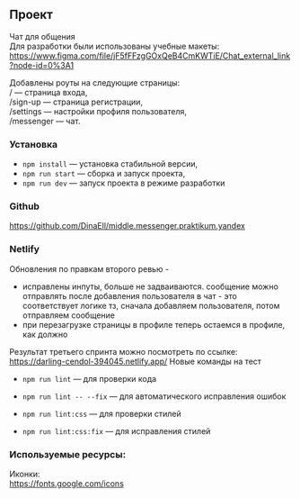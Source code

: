 ## Проект
Чат для общения  
Для разработки были использованы учебные макеты:
https://www.figma.com/file/jF5fFFzgGOxQeB4CmKWTiE/Chat_external_link?node-id=0%3A1

Добавлены роуты на следующие страницы:  
/ — страница входа,  
/sign-up — страница регистрации,  
/settings — настройки профиля пользователя,  
/messenger — чат.

### Установка

- `npm install` — установка стабильной версии,
- `npm run start` — сборка и запуск проекта,
- `npm run dev` — запуск проекта в режиме разработки

### Github
https://github.com/DinaEll/middle.messenger.praktikum.yandex

### Netlify
Обновления по правкам второго ревью -
- исправлены инпуты, больше не задваиваются. сообщение можно отправлять после добавления пользователя в чат - это соответствует логике тз, сначала добавляем пользователя, потом отправляем сообщение
- при перезагрузке страницы в профиле теперь остаемся в профиле, как должно

Результат третьего спринта можно посмотреть по ссылке:
https://darling-cendol-394045.netlify.app/
Новые команды на тест

- `npm run lint` — для проверки кода
- `npm run lint -- --fix` — для автоматического исправления ошибок


- `npm run lint:css` — для проверки стилей
- `npm run lint:css:fix` — для исправления стилей


### Используемые ресурсы:  
Иконки:  
https://fonts.google.com/icons 
